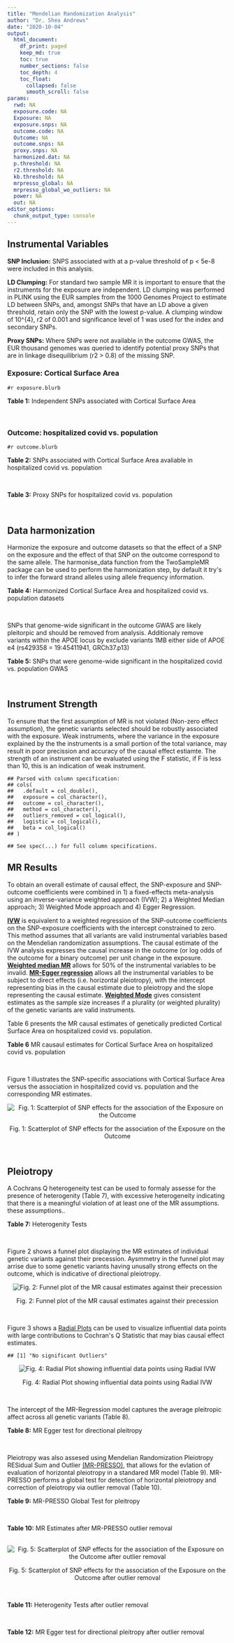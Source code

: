```yaml
---
title: "Mendelian Randomization Analysis"
author: "Dr. Shea Andrews"
date: "2020-10-04"
output:
  html_document:
    df_print: paged
    keep_md: true
    toc: true
    number_sections: false
    toc_depth: 4
    toc_float:
      collapsed: false
      smooth_scroll: false
params:
  rwd: NA
  exposure.code: NA
  Exposure: NA
  exposure.snps: NA
  outcome.code: NA
  Outcome: NA
  outcome.snps: NA
  proxy.snps: NA
  harmonized.dat: NA
  p.threshold: NA
  r2.threshold: NA
  kb.threshold: NA
  mrpresso_global: NA
  mrpresso_global_wo_outliers: NA
  power: NA
  out: NA
editor_options:
  chunk_output_type: console
---
```







## Instrumental Variables
**SNP Inclusion:** SNPS associated with at a p-value threshold of p < 5e-8 were included in this analysis.
<br>

**LD Clumping:** For standard two sample MR it is important to ensure that the instruments for the exposure are independent. LD clumping was performed in PLINK using the EUR samples from the 1000 Genomes Project to estimate LD between SNPs, and, amongst SNPs that have an LD above a given threshold, retain only the SNP with the lowest p-value. A clumping window of 10^{4}, r2 of 0.001 and significance level of 1 was used for the index and secondary SNPs.
<br>

**Proxy SNPs:** Where SNPs were not available in the outcome GWAS, the EUR thousand genomes was queried to identify potential proxy SNPs that are in linkage disequilibrium (r2 > 0.8) of the missing SNP.
<br>

### Exposure: Cortical Surface Area
`#r exposure.blurb`
<br>

**Table 1:** Independent SNPs associated with Cortical Surface Area
<div data-pagedtable="false">
  <script data-pagedtable-source type="application/json">
{"columns":[{"label":["SNP"],"name":[1],"type":["chr"],"align":["left"]},{"label":["CHROM"],"name":[2],"type":["dbl"],"align":["right"]},{"label":["POS"],"name":[3],"type":["dbl"],"align":["right"]},{"label":["REF"],"name":[4],"type":["chr"],"align":["left"]},{"label":["ALT"],"name":[5],"type":["chr"],"align":["left"]},{"label":["AF"],"name":[6],"type":["dbl"],"align":["right"]},{"label":["BETA"],"name":[7],"type":["dbl"],"align":["right"]},{"label":["SE"],"name":[8],"type":["dbl"],"align":["right"]},{"label":["Z"],"name":[9],"type":["dbl"],"align":["right"]},{"label":["P"],"name":[10],"type":["dbl"],"align":["right"]},{"label":["N"],"name":[11],"type":["dbl"],"align":["right"]},{"label":["TRAIT"],"name":[12],"type":["chr"],"align":["left"]}],"data":[{"1":"rs12630663","2":"3","3":"28007315","4":"T","5":"C","6":"0.4117","7":"632.8110","8":"111.2125","9":"5.690110","10":"1.270e-08","11":"32176","12":"Cortical_Surface_Area"},{"1":"rs34464850","2":"3","3":"141721762","4":"G","5":"C","6":"0.1534","7":"1233.1854","8":"152.7201","9":"8.074807","10":"6.758e-16","11":"31984","12":"Cortical_Surface_Area"},{"1":"rs2301718","2":"4","3":"106009763","4":"G","5":"A","6":"0.2269","7":"737.2212","8":"132.3556","9":"5.570004","10":"2.547e-08","11":"32176","12":"Cortical_Surface_Area"},{"1":"rs386424","2":"5","3":"81092787","4":"T","5":"G","6":"0.3008","7":"656.5430","8":"120.0422","9":"5.469270","10":"4.519e-08","11":"32176","12":"Cortical_Surface_Area"},{"1":"rs7715167","2":"5","3":"170778824","4":"T","5":"C","6":"0.6143","7":"662.7540","8":"119.1375","9":"5.562930","10":"2.653e-08","11":"32068","12":"Cortical_Surface_Area"},{"1":"rs2802295","2":"6","3":"108926496","4":"A","5":"G","6":"0.6207","7":"714.5850","8":"112.9897","9":"6.324340","10":"2.543e-10","11":"32176","12":"Cortical_Surface_Area"},{"1":"rs11759026","2":"6","3":"126792095","4":"A","5":"G","6":"0.2376","7":"1301.5200","8":"134.6156","9":"9.668420","10":"4.106e-22","11":"31907","12":"Cortical_Surface_Area"},{"1":"rs12357321","2":"10","3":"21790476","4":"G","5":"A","6":"0.3206","7":"-698.7452","8":"119.6461","9":"-5.840100","10":"5.217e-09","11":"32176","12":"Cortical_Surface_Area"},{"1":"rs1628768","2":"10","3":"105012994","4":"T","5":"C","6":"0.2386","7":"972.9780","8":"132.0048","9":"7.370780","10":"1.696e-13","11":"32176","12":"Cortical_Surface_Area"},{"1":"rs10876864","2":"12","3":"56401085","4":"G","5":"A","6":"0.5774","7":"-628.5901","8":"112.6859","9":"-5.578250","10":"2.430e-08","11":"31319","12":"Cortical_Surface_Area"},{"1":"rs10878349","2":"12","3":"66327632","4":"A","5":"G","6":"0.5100","7":"-1039.9900","8":"110.4866","9":"-9.412850","10":"4.829e-21","11":"32176","12":"Cortical_Surface_Area"},{"1":"rs79600142","2":"17","3":"43897722","4":"T","5":"C","6":"0.2198","7":"-1696.8300","8":"143.2730","9":"-11.843300","10":"2.331e-32","11":"29435","12":"Cortical_Surface_Area"}],"options":{"columns":{"min":{},"max":[10]},"rows":{"min":[10],"max":[10]},"pages":{}}}
  </script>
</div>
<br>

### Outcome: hospitalized covid vs. population
`#r outcome.blurb`
<br>

**Table 2:** SNPs associated with Cortical Surface Area avaliable in hospitalized covid vs. population
<div data-pagedtable="false">
  <script data-pagedtable-source type="application/json">
{"columns":[{"label":["SNP"],"name":[1],"type":["chr"],"align":["left"]},{"label":["CHROM"],"name":[2],"type":["dbl"],"align":["right"]},{"label":["POS"],"name":[3],"type":["dbl"],"align":["right"]},{"label":["REF"],"name":[4],"type":["chr"],"align":["left"]},{"label":["ALT"],"name":[5],"type":["chr"],"align":["left"]},{"label":["AF"],"name":[6],"type":["dbl"],"align":["right"]},{"label":["BETA"],"name":[7],"type":["dbl"],"align":["right"]},{"label":["SE"],"name":[8],"type":["dbl"],"align":["right"]},{"label":["Z"],"name":[9],"type":["dbl"],"align":["right"]},{"label":["P"],"name":[10],"type":["dbl"],"align":["right"]},{"label":["N"],"name":[11],"type":["dbl"],"align":["right"]},{"label":["TRAIT"],"name":[12],"type":["chr"],"align":["left"]}],"data":[{"1":"rs12630663","2":"3","3":"28007315","4":"T","5":"C","6":"0.4124","7":"5.2208e-03","8":"0.028751","9":"0.1815867274","10":"0.855900","11":"1009123","12":"COVID:_hospitalized_vs._population"},{"1":"rs34464850","2":"3","3":"141721762","4":"G","5":"C","6":"0.1631","7":"-8.1481e-02","8":"0.033377","9":"-2.4412319861","10":"0.014640","11":"1019179","12":"COVID:_hospitalized_vs._population"},{"1":"rs2301718","2":"4","3":"106009763","4":"G","5":"A","6":"0.2565","7":"4.0698e-02","8":"0.033861","9":"1.2019137060","10":"0.229400","11":"1009123","12":"COVID:_hospitalized_vs._population"},{"1":"rs386424","2":"5","3":"81092787","4":"T","5":"G","6":"0.3100","7":"-1.7550e-02","8":"0.026732","9":"-0.6565165345","10":"0.511500","11":"1018566","12":"COVID:_hospitalized_vs._population"},{"1":"rs7715167","2":"5","3":"170778824","4":"T","5":"C","6":"0.6022","7":"-2.8844e-05","8":"0.029926","9":"-0.0009638441","10":"0.999200","11":"981708","12":"COVID:_hospitalized_vs._population"},{"1":"rs2802295","2":"6","3":"108926496","4":"A","5":"G","6":"0.6170","7":"-7.3197e-03","8":"0.024218","9":"-0.3022421339","10":"0.762500","11":"1005759","12":"COVID:_hospitalized_vs._population"},{"1":"rs11759026","2":"6","3":"126792095","4":"A","5":"G","6":"0.2384","7":"1.1688e-02","8":"0.032631","9":"0.3581870001","10":"0.720200","11":"1009123","12":"COVID:_hospitalized_vs._population"},{"1":"rs12357321","2":"10","3":"21790476","4":"G","5":"A","6":"0.2939","7":"2.0780e-03","8":"0.031079","9":"0.0668618681","10":"0.946700","11":"995703","12":"COVID:_hospitalized_vs._population"},{"1":"rs1628768","2":"10","3":"105012994","4":"T","5":"C","6":"0.2534","7":"-1.0506e-02","8":"0.033969","9":"-0.3092819924","10":"0.757100","11":"1009123","12":"COVID:_hospitalized_vs._population"},{"1":"rs10876864","2":"12","3":"56401085","4":"G","5":"A","6":"0.5785","7":"2.9992e-02","8":"0.023872","9":"1.2563672922","10":"0.209000","11":"1019179","12":"COVID:_hospitalized_vs._population"},{"1":"rs10878349","2":"12","3":"66327632","4":"A","5":"G","6":"0.5027","7":"-2.3749e-02","8":"0.028490","9":"-0.8335907336","10":"0.404500","11":"1009123","12":"COVID:_hospitalized_vs._population"},{"1":"rs79600142","2":"17","3":"43897722","4":"T","5":"C","6":"0.1748","7":"-9.0685e-02","8":"0.028728","9":"-3.1566764133","10":"0.001596","11":"1012610","12":"COVID:_hospitalized_vs._population"}],"options":{"columns":{"min":{},"max":[10]},"rows":{"min":[10],"max":[10]},"pages":{}}}
  </script>
</div>
<br>

**Table 3:** Proxy SNPs for hospitalized covid vs. population
<div data-pagedtable="false">
  <script data-pagedtable-source type="application/json">
{"columns":[{"label":["proxy.outcome"],"name":[1],"type":["lgl"],"align":["right"]},{"label":["target_snp"],"name":[2],"type":["lgl"],"align":["right"]},{"label":["proxy_snp"],"name":[3],"type":["lgl"],"align":["right"]},{"label":["ld.r2"],"name":[4],"type":["lgl"],"align":["right"]},{"label":["Dprime"],"name":[5],"type":["lgl"],"align":["right"]},{"label":["ref.proxy"],"name":[6],"type":["lgl"],"align":["right"]},{"label":["alt.proxy"],"name":[7],"type":["lgl"],"align":["right"]},{"label":["CHROM"],"name":[8],"type":["lgl"],"align":["right"]},{"label":["POS"],"name":[9],"type":["lgl"],"align":["right"]},{"label":["ALT.proxy"],"name":[10],"type":["lgl"],"align":["right"]},{"label":["REF.proxy"],"name":[11],"type":["lgl"],"align":["right"]},{"label":["AF"],"name":[12],"type":["lgl"],"align":["right"]},{"label":["BETA"],"name":[13],"type":["lgl"],"align":["right"]},{"label":["SE"],"name":[14],"type":["lgl"],"align":["right"]},{"label":["P"],"name":[15],"type":["lgl"],"align":["right"]},{"label":["N"],"name":[16],"type":["lgl"],"align":["right"]},{"label":["ref"],"name":[17],"type":["lgl"],"align":["right"]},{"label":["alt"],"name":[18],"type":["lgl"],"align":["right"]},{"label":["ALT"],"name":[19],"type":["lgl"],"align":["right"]},{"label":["REF"],"name":[20],"type":["lgl"],"align":["right"]},{"label":["PHASE"],"name":[21],"type":["lgl"],"align":["right"]}],"data":[{"1":"NA","2":"NA","3":"NA","4":"NA","5":"NA","6":"NA","7":"NA","8":"NA","9":"NA","10":"NA","11":"NA","12":"NA","13":"NA","14":"NA","15":"NA","16":"NA","17":"NA","18":"NA","19":"NA","20":"NA","21":"NA"}],"options":{"columns":{"min":{},"max":[10]},"rows":{"min":[10],"max":[10]},"pages":{}}}
  </script>
</div>
<br>

## Data harmonization
Harmonize the exposure and outcome datasets so that the effect of a SNP on the exposure and the effect of that SNP on the outcome correspond to the same allele. The harmonise_data function from the TwoSampleMR package can be used to perform the harmonization step, by default it try's to infer the forward strand alleles using allele frequency information.
<br>

**Table 4:** Harmonized Cortical Surface Area and hospitalized covid vs. population datasets
<div data-pagedtable="false">
  <script data-pagedtable-source type="application/json">
{"columns":[{"label":["SNP"],"name":[1],"type":["chr"],"align":["left"]},{"label":["effect_allele.exposure"],"name":[2],"type":["chr"],"align":["left"]},{"label":["other_allele.exposure"],"name":[3],"type":["chr"],"align":["left"]},{"label":["effect_allele.outcome"],"name":[4],"type":["chr"],"align":["left"]},{"label":["other_allele.outcome"],"name":[5],"type":["chr"],"align":["left"]},{"label":["beta.exposure"],"name":[6],"type":["dbl"],"align":["right"]},{"label":["beta.outcome"],"name":[7],"type":["dbl"],"align":["right"]},{"label":["eaf.exposure"],"name":[8],"type":["dbl"],"align":["right"]},{"label":["eaf.outcome"],"name":[9],"type":["dbl"],"align":["right"]},{"label":["remove"],"name":[10],"type":["lgl"],"align":["right"]},{"label":["palindromic"],"name":[11],"type":["lgl"],"align":["right"]},{"label":["ambiguous"],"name":[12],"type":["lgl"],"align":["right"]},{"label":["id.outcome"],"name":[13],"type":["chr"],"align":["left"]},{"label":["chr.outcome"],"name":[14],"type":["dbl"],"align":["right"]},{"label":["pos.outcome"],"name":[15],"type":["dbl"],"align":["right"]},{"label":["se.outcome"],"name":[16],"type":["dbl"],"align":["right"]},{"label":["z.outcome"],"name":[17],"type":["dbl"],"align":["right"]},{"label":["pval.outcome"],"name":[18],"type":["dbl"],"align":["right"]},{"label":["samplesize.outcome"],"name":[19],"type":["dbl"],"align":["right"]},{"label":["outcome"],"name":[20],"type":["chr"],"align":["left"]},{"label":["mr_keep.outcome"],"name":[21],"type":["lgl"],"align":["right"]},{"label":["pval_origin.outcome"],"name":[22],"type":["chr"],"align":["left"]},{"label":["chr.exposure"],"name":[23],"type":["dbl"],"align":["right"]},{"label":["pos.exposure"],"name":[24],"type":["dbl"],"align":["right"]},{"label":["se.exposure"],"name":[25],"type":["dbl"],"align":["right"]},{"label":["z.exposure"],"name":[26],"type":["dbl"],"align":["right"]},{"label":["pval.exposure"],"name":[27],"type":["dbl"],"align":["right"]},{"label":["samplesize.exposure"],"name":[28],"type":["dbl"],"align":["right"]},{"label":["exposure"],"name":[29],"type":["chr"],"align":["left"]},{"label":["mr_keep.exposure"],"name":[30],"type":["lgl"],"align":["right"]},{"label":["pval_origin.exposure"],"name":[31],"type":["chr"],"align":["left"]},{"label":["id.exposure"],"name":[32],"type":["chr"],"align":["left"]},{"label":["action"],"name":[33],"type":["dbl"],"align":["right"]},{"label":["mr_keep"],"name":[34],"type":["lgl"],"align":["right"]},{"label":["pt"],"name":[35],"type":["dbl"],"align":["right"]},{"label":["pleitropy_keep"],"name":[36],"type":["lgl"],"align":["right"]},{"label":["mrpresso_RSSobs"],"name":[37],"type":["dbl"],"align":["right"]},{"label":["mrpresso_pval"],"name":[38],"type":["dbl"],"align":["right"]},{"label":["mrpresso_keep"],"name":[39],"type":["lgl"],"align":["right"]}],"data":[{"1":"rs10876864","2":"A","3":"G","4":"A","5":"G","6":"-628.5901","7":"2.9992e-02","8":"0.5774","9":"0.5785","10":"FALSE","11":"FALSE","12":"FALSE","13":"OKbLsU","14":"12","15":"56401085","16":"0.023872","17":"1.2563672922","18":"0.209000","19":"1019179","20":"covidhgi2020anaB2v3","21":"TRUE","22":"reported","23":"12","24":"56401085","25":"112.6859","26":"-5.578250","27":"2.430e-08","28":"31319","29":"Grasby2020surfarea","30":"TRUE","31":"reported","32":"nJntMC","33":"2","34":"TRUE","35":"5e-08","36":"TRUE","37":"1.375331e-03","38":"1.0000","39":"TRUE"},{"1":"rs10878349","2":"G","3":"A","4":"G","5":"A","6":"-1039.9900","7":"-2.3749e-02","8":"0.5100","9":"0.5027","10":"FALSE","11":"FALSE","12":"FALSE","13":"OKbLsU","14":"12","15":"66327632","16":"0.028490","17":"-0.8335907336","18":"0.404500","19":"1009123","20":"covidhgi2020anaB2v3","21":"TRUE","22":"reported","23":"12","24":"66327632","25":"110.4866","26":"-9.412850","27":"4.829e-21","28":"32176","29":"Grasby2020surfarea","30":"TRUE","31":"reported","32":"nJntMC","33":"2","34":"TRUE","35":"5e-08","36":"TRUE","37":"2.942931e-04","38":"1.0000","39":"TRUE"},{"1":"rs11759026","2":"G","3":"A","4":"G","5":"A","6":"1301.5200","7":"1.1688e-02","8":"0.2376","9":"0.2384","10":"FALSE","11":"FALSE","12":"FALSE","13":"OKbLsU","14":"6","15":"126792095","16":"0.032631","17":"0.3581870001","18":"0.720200","19":"1009123","20":"covidhgi2020anaB2v3","21":"TRUE","22":"reported","23":"6","24":"126792095","25":"134.6156","26":"9.668420","27":"4.106e-22","28":"31907","29":"Grasby2020surfarea","30":"TRUE","31":"reported","32":"nJntMC","33":"2","34":"TRUE","35":"5e-08","36":"TRUE","37":"1.839282e-06","38":"1.0000","39":"TRUE"},{"1":"rs12357321","2":"A","3":"G","4":"A","5":"G","6":"-698.7452","7":"2.0780e-03","8":"0.3206","9":"0.2939","10":"FALSE","11":"FALSE","12":"FALSE","13":"OKbLsU","14":"10","15":"21790476","16":"0.031079","17":"0.0668618681","18":"0.946700","19":"995703","20":"covidhgi2020anaB2v3","21":"TRUE","22":"reported","23":"10","24":"21790476","25":"119.6461","26":"-5.840100","27":"5.217e-09","28":"32176","29":"Grasby2020surfarea","30":"TRUE","31":"reported","32":"nJntMC","33":"2","34":"TRUE","35":"5e-08","36":"TRUE","37":"6.456472e-05","38":"1.0000","39":"TRUE"},{"1":"rs12630663","2":"C","3":"T","4":"C","5":"T","6":"632.8110","7":"5.2208e-03","8":"0.4117","9":"0.4124","10":"FALSE","11":"FALSE","12":"FALSE","13":"OKbLsU","14":"3","15":"28007315","16":"0.028751","17":"0.1815867274","18":"0.855900","19":"1009123","20":"covidhgi2020anaB2v3","21":"TRUE","22":"reported","23":"3","24":"28007315","25":"111.2125","26":"5.690110","27":"1.270e-08","28":"32176","29":"Grasby2020surfarea","30":"TRUE","31":"reported","32":"nJntMC","33":"2","34":"TRUE","35":"5e-08","36":"TRUE","37":"1.427029e-08","38":"1.0000","39":"TRUE"},{"1":"rs1628768","2":"C","3":"T","4":"C","5":"T","6":"972.9780","7":"-1.0506e-02","8":"0.2386","9":"0.2534","10":"FALSE","11":"FALSE","12":"FALSE","13":"OKbLsU","14":"10","15":"105012994","16":"0.033969","17":"-0.3092819924","18":"0.757100","19":"1009123","20":"covidhgi2020anaB2v3","21":"TRUE","22":"reported","23":"10","24":"105012994","25":"132.0048","26":"7.370780","27":"1.696e-13","28":"32176","29":"Grasby2020surfarea","30":"TRUE","31":"reported","32":"nJntMC","33":"2","34":"TRUE","35":"5e-08","36":"TRUE","37":"3.850327e-04","38":"1.0000","39":"TRUE"},{"1":"rs2301718","2":"A","3":"G","4":"A","5":"G","6":"737.2212","7":"4.0698e-02","8":"0.2269","9":"0.2565","10":"FALSE","11":"FALSE","12":"FALSE","13":"OKbLsU","14":"4","15":"106009763","16":"0.033861","17":"1.2019137060","18":"0.229400","19":"1009123","20":"covidhgi2020anaB2v3","21":"TRUE","22":"reported","23":"4","24":"106009763","25":"132.3556","26":"5.570004","27":"2.547e-08","28":"32176","29":"Grasby2020surfarea","30":"TRUE","31":"reported","32":"nJntMC","33":"2","34":"TRUE","35":"5e-08","36":"TRUE","37":"1.302838e-03","38":"1.0000","39":"TRUE"},{"1":"rs2802295","2":"G","3":"A","4":"G","5":"A","6":"714.5850","7":"-7.3197e-03","8":"0.6207","9":"0.6170","10":"FALSE","11":"FALSE","12":"FALSE","13":"OKbLsU","14":"6","15":"108926496","16":"0.024218","17":"-0.3022421339","18":"0.762500","19":"1005759","20":"covidhgi2020anaB2v3","21":"TRUE","22":"reported","23":"6","24":"108926496","25":"112.9897","26":"6.324340","27":"2.543e-10","28":"32176","29":"Grasby2020surfarea","30":"TRUE","31":"reported","32":"nJntMC","33":"2","34":"TRUE","35":"5e-08","36":"TRUE","37":"1.973152e-04","38":"1.0000","39":"TRUE"},{"1":"rs34464850","2":"C","3":"G","4":"C","5":"G","6":"1233.1854","7":"-8.1481e-02","8":"0.1534","9":"0.1631","10":"FALSE","11":"TRUE","12":"FALSE","13":"OKbLsU","14":"3","15":"141721762","16":"0.033377","17":"-2.4412319861","18":"0.014640","19":"1019179","20":"covidhgi2020anaB2v3","21":"TRUE","22":"reported","23":"3","24":"141721762","25":"152.7201","26":"8.074807","27":"6.758e-16","28":"31984","29":"Grasby2020surfarea","30":"TRUE","31":"reported","32":"nJntMC","33":"2","34":"TRUE","35":"5e-08","36":"TRUE","37":"1.049061e-02","38":"0.0444","39":"FALSE"},{"1":"rs386424","2":"G","3":"T","4":"G","5":"T","6":"656.5430","7":"-1.7550e-02","8":"0.3008","9":"0.3100","10":"FALSE","11":"FALSE","12":"FALSE","13":"OKbLsU","14":"5","15":"81092787","16":"0.026732","17":"-0.6565165345","18":"0.511500","19":"1018566","20":"covidhgi2020anaB2v3","21":"TRUE","22":"reported","23":"5","24":"81092787","25":"120.0422","26":"5.469270","27":"4.519e-08","28":"32176","29":"Grasby2020surfarea","30":"TRUE","31":"reported","32":"nJntMC","33":"2","34":"TRUE","35":"5e-08","36":"TRUE","37":"5.752727e-04","38":"1.0000","39":"TRUE"},{"1":"rs7715167","2":"C","3":"T","4":"C","5":"T","6":"662.7540","7":"-2.8844e-05","8":"0.6143","9":"0.6022","10":"FALSE","11":"FALSE","12":"FALSE","13":"OKbLsU","14":"5","15":"170778824","16":"0.029926","17":"-0.0009638441","18":"0.999200","19":"981708","20":"covidhgi2020anaB2v3","21":"TRUE","22":"reported","23":"5","24":"170778824","25":"119.1375","26":"5.562930","27":"2.653e-08","28":"32068","29":"Grasby2020surfarea","30":"TRUE","31":"reported","32":"nJntMC","33":"2","34":"TRUE","35":"5e-08","36":"TRUE","37":"3.127006e-05","38":"1.0000","39":"TRUE"},{"1":"rs79600142","2":"C","3":"T","4":"C","5":"T","6":"-1696.8300","7":"-9.0685e-02","8":"0.2198","9":"0.1748","10":"FALSE","11":"FALSE","12":"FALSE","13":"OKbLsU","14":"17","15":"43897722","16":"0.028728","17":"-3.1566764133","18":"0.001596","19":"1012610","20":"covidhgi2020anaB2v3","21":"TRUE","22":"reported","23":"17","24":"43897722","25":"143.2730","26":"-11.843300","27":"2.331e-32","28":"29435","29":"Grasby2020surfarea","30":"TRUE","31":"reported","32":"nJntMC","33":"2","34":"TRUE","35":"5e-08","36":"TRUE","37":"1.125598e-02","38":"0.0480","39":"FALSE"}],"options":{"columns":{"min":{},"max":[10]},"rows":{"min":[10],"max":[10]},"pages":{}}}
  </script>
</div>
<br>

SNPs that genome-wide significant in the outcome GWAS are likely pleitorpic and should be removed from analysis. Additionaly remove variants within the APOE locus by exclude variants 1MB either side of APOE e4 (rs429358 = 19:45411941, GRCh37.p13)
<br>


**Table 5:** SNPs that were genome-wide significant in the hospitalized covid vs. population GWAS
<div data-pagedtable="false">
  <script data-pagedtable-source type="application/json">
{"columns":[{"label":["SNP"],"name":[1],"type":["chr"],"align":["left"]},{"label":["chr.outcome"],"name":[2],"type":["dbl"],"align":["right"]},{"label":["pos.outcome"],"name":[3],"type":["dbl"],"align":["right"]},{"label":["pval.exposure"],"name":[4],"type":["dbl"],"align":["right"]},{"label":["pval.outcome"],"name":[5],"type":["dbl"],"align":["right"]}],"data":[],"options":{"columns":{"min":{},"max":[10]},"rows":{"min":[10],"max":[10]},"pages":{}}}
  </script>
</div>
<br>


## Instrument Strength
To ensure that the first assumption of MR is not violated (Non-zero effect assumption), the genetic variants selected should be robustly associated with the exposure. Weak instruments, where the variance in the exposure explained by the the instruments is a small portion of the total variance, may result in poor precission and accuracy of the causal effect estiamte. The strength of an instrument can be evaluated using the F statistic, if F is less than 10, this is an indication of weak instrument.


```
## Parsed with column specification:
## cols(
##   .default = col_double(),
##   exposure = col_character(),
##   outcome = col_character(),
##   method = col_character(),
##   outliers_removed = col_logical(),
##   logistic = col_logical(),
##   beta = col_logical()
## )
```

```
## See spec(...) for full column specifications.
```

<div data-pagedtable="false">
  <script data-pagedtable-source type="application/json">
{"columns":[{"label":["outliers_removed"],"name":[1],"type":["lgl"],"align":["right"]},{"label":["pve.exposure"],"name":[2],"type":["dbl"],"align":["right"]},{"label":["F"],"name":[3],"type":["dbl"],"align":["right"]},{"label":["Alpha"],"name":[4],"type":["dbl"],"align":["right"]},{"label":["NCP"],"name":[5],"type":["dbl"],"align":["right"]},{"label":["Power"],"name":[6],"type":["dbl"],"align":["right"]}],"data":[{"1":"FALSE","2":"0.01995528","3":"57.17537","4":"0.05","5":"1.59996023","6":"0.24413632"},{"1":"TRUE","2":"0.01373871","3":"46.94162","4":"0.05","5":"0.01159418","6":"0.05132919"}],"options":{"columns":{"min":{},"max":[10]},"rows":{"min":[10],"max":[10]},"pages":{}}}
  </script>
</div>

##  MR Results
To obtain an overall estimate of causal effect, the SNP-exposure and SNP-outcome coefficients were combined in 1) a fixed-effects meta-analysis using an inverse-variance weighted approach (IVW); 2) a Weighted Median approach; 3) Weighted Mode approach and 4) Egger Regression.


[**IVW**](https://doi.org/10.1002/gepi.21758) is equivalent to a weighted regression of the SNP-outcome coefficients on the SNP-exposure coefficients with the intercept constrained to zero. This method assumes that all variants are valid instrumental variables based on the Mendelian randomization assumptions. The causal estimate of the IVW analysis expresses the causal increase in the outcome (or log odds of the outcome for a binary outcome) per unit change in the exposure. [**Weighted median MR**](https://doi.org/10.1002/gepi.21965) allows for 50% of the instrumental variables to be invalid. [**MR-Egger regression**](https://doi.org/10.1093/ije/dyw220) allows all the instrumental variables to be subject to direct effects (i.e. horizontal pleiotropy), with the intercept representing bias in the causal estimate due to pleiotropy and the slope representing the causal estimate. [**Weighted Mode**](https://doi.org/10.1093/ije/dyx102) gives consistent estimates as the sample size increases if a plurality (or weighted plurality) of the genetic variants are valid instruments.
<br>



Table 6 presents the MR causal estimates of genetically predicted Cortical Surface Area on hospitalized covid vs. population.
<br>

**Table 6** MR causaul estimates for Cortical Surface Area on hospitalized covid vs. population
<div data-pagedtable="false">
  <script data-pagedtable-source type="application/json">
{"columns":[{"label":["id.exposure"],"name":[1],"type":["chr"],"align":["left"]},{"label":["id.outcome"],"name":[2],"type":["chr"],"align":["left"]},{"label":["outcome"],"name":[3],"type":["fctr"],"align":["left"]},{"label":["exposure"],"name":[4],"type":["fctr"],"align":["left"]},{"label":["method"],"name":[5],"type":["fctr"],"align":["left"]},{"label":["nsnp"],"name":[6],"type":["int"],"align":["right"]},{"label":["b"],"name":[7],"type":["dbl"],"align":["right"]},{"label":["se"],"name":[8],"type":["dbl"],"align":["right"]},{"label":["pval"],"name":[9],"type":["dbl"],"align":["right"]}],"data":[{"1":"nJntMC","2":"OKbLsU","3":"covidhgi2020anaB2v3","4":"Grasby2020surfarea","5":"Inverse variance weighted (fixed effects)","6":"12","7":"8.068588e-06","8":"8.866850e-06","9":"0.3628371"},{"1":"nJntMC","2":"OKbLsU","3":"covidhgi2020anaB2v3","4":"Grasby2020surfarea","5":"Weighted median","6":"12","7":"8.754705e-06","8":"1.400161e-05","9":"0.5317976"},{"1":"nJntMC","2":"OKbLsU","3":"covidhgi2020anaB2v3","4":"Grasby2020surfarea","5":"Weighted mode","6":"12","7":"3.237362e-06","8":"2.226336e-05","9":"0.8870158"},{"1":"nJntMC","2":"OKbLsU","3":"covidhgi2020anaB2v3","4":"Grasby2020surfarea","5":"MR Egger","6":"12","7":"5.668724e-05","8":"3.179364e-05","9":"0.1049188"}],"options":{"columns":{"min":{},"max":[10]},"rows":{"min":[10],"max":[10]},"pages":{}}}
  </script>
</div>
<br>

Figure 1 illustrates the SNP-specific associations with Cortical Surface Area versus the association in hospitalized covid vs. population and the corresponding MR estimates.
<br>

<div class="figure" style="text-align: center">
<img src="/sc/arion/projects/LOAD/shea/Projects/MRcovid/results/MRcovid/Grasby2020surfarea/covidhgi2020anaB2v3/Grasby2020surfarea_5e-8_covidhgi2020anaB2v3_MR_Analaysis_files/figure-html/scatter_plot-1.png" alt="Fig. 1: Scatterplot of SNP effects for the association of the Exposure on the Outcome"  />
<p class="caption">Fig. 1: Scatterplot of SNP effects for the association of the Exposure on the Outcome</p>
</div>
<br>


## Pleiotropy
A Cochrans Q heterogeneity test can be used to formaly assesse for the presence of heterogenity (Table 7), with excessive heterogeneity indicating that there is a meaningful violation of at least one of the MR assumptions.
these assumptions..
<br>

**Table 7:** Heterogenity Tests
<div data-pagedtable="false">
  <script data-pagedtable-source type="application/json">
{"columns":[{"label":["id.exposure"],"name":[1],"type":["chr"],"align":["left"]},{"label":["id.outcome"],"name":[2],"type":["chr"],"align":["left"]},{"label":["outcome"],"name":[3],"type":["fctr"],"align":["left"]},{"label":["exposure"],"name":[4],"type":["fctr"],"align":["left"]},{"label":["method"],"name":[5],"type":["fctr"],"align":["left"]},{"label":["Q"],"name":[6],"type":["dbl"],"align":["right"]},{"label":["Q_df"],"name":[7],"type":["dbl"],"align":["right"]},{"label":["Q_pval"],"name":[8],"type":["dbl"],"align":["right"]}],"data":[{"1":"nJntMC","2":"OKbLsU","3":"covidhgi2020anaB2v3","4":"Grasby2020surfarea","5":"MR Egger","6":"15.48190","7":"10","8":"0.11545549"},{"1":"nJntMC","2":"OKbLsU","3":"covidhgi2020anaB2v3","4":"Grasby2020surfarea","5":"Inverse variance weighted","6":"19.59786","7":"11","8":"0.05117033"}],"options":{"columns":{"min":{},"max":[10]},"rows":{"min":[10],"max":[10]},"pages":{}}}
  </script>
</div>
<br>

Figure 2 shows a funnel plot displaying the MR estimates of individual genetic variants against their precession. Aysmmetry in the funnel plot may arrise due to some genetic variants having unusally strong effects on the outcome, which is indicative of directional pleiotropy.
<br>

<div class="figure" style="text-align: center">
<img src="/sc/arion/projects/LOAD/shea/Projects/MRcovid/results/MRcovid/Grasby2020surfarea/covidhgi2020anaB2v3/Grasby2020surfarea_5e-8_covidhgi2020anaB2v3_MR_Analaysis_files/figure-html/funnel_plot-1.png" alt="Fig. 2: Funnel plot of the MR causal estimates against their precession"  />
<p class="caption">Fig. 2: Funnel plot of the MR causal estimates against their precession</p>
</div>
<br>

Figure 3 shows a [Radial Plots](https://github.com/WSpiller/RadialMR) can be used to visualize influential data points with large contributions to Cochran's Q Statistic that may bias causal effect estimates.




```
## [1] "No significant Outliers"
```

<div class="figure" style="text-align: center">
<img src="/sc/arion/projects/LOAD/shea/Projects/MRcovid/results/MRcovid/Grasby2020surfarea/covidhgi2020anaB2v3/Grasby2020surfarea_5e-8_covidhgi2020anaB2v3_MR_Analaysis_files/figure-html/Radial_Plot-1.png" alt="Fig. 4: Radial Plot showing influential data points using Radial IVW"  />
<p class="caption">Fig. 4: Radial Plot showing influential data points using Radial IVW</p>
</div>
<br>

The intercept of the MR-Regression model captures the average pleitropic affect across all genetic variants (Table 8).
<br>

**Table 8:** MR Egger test for directional pleitropy
<div data-pagedtable="false">
  <script data-pagedtable-source type="application/json">
{"columns":[{"label":["id.exposure"],"name":[1],"type":["chr"],"align":["left"]},{"label":["id.outcome"],"name":[2],"type":["chr"],"align":["left"]},{"label":["outcome"],"name":[3],"type":["fctr"],"align":["left"]},{"label":["exposure"],"name":[4],"type":["fctr"],"align":["left"]},{"label":["egger_intercept"],"name":[5],"type":["dbl"],"align":["right"]},{"label":["se"],"name":[6],"type":["dbl"],"align":["right"]},{"label":["pval"],"name":[7],"type":["dbl"],"align":["right"]}],"data":[{"1":"nJntMC","2":"OKbLsU","3":"covidhgi2020anaB2v3","4":"Grasby2020surfarea","5":"-0.04899344","6":"0.0300479","7":"0.1340469"}],"options":{"columns":{"min":{},"max":[10]},"rows":{"min":[10],"max":[10]},"pages":{}}}
  </script>
</div>
<br>

Pleiotropy was also assesed using Mendelian Randomization Pleiotropy RESidual Sum and Outlier [(MR-PRESSO)](https://doi.org/10.1038/s41588-018-0099-7), that allows for the evlation of evaluation of horizontal pleiotropy in a standared MR model (Table 9). MR-PRESSO performs a global test for detection of horizontal pleiotropy and correction of pleiotropy via outlier removal (Table 10).
<br>

**Table 9:** MR-PRESSO Global Test for pleitropy
<div data-pagedtable="false">
  <script data-pagedtable-source type="application/json">
{"columns":[{"label":["id.exposure"],"name":[1],"type":["chr"],"align":["left"]},{"label":["id.outcome"],"name":[2],"type":["chr"],"align":["left"]},{"label":["outcome"],"name":[3],"type":["chr"],"align":["left"]},{"label":["exposure"],"name":[4],"type":["chr"],"align":["left"]},{"label":["pt"],"name":[5],"type":["dbl"],"align":["right"]},{"label":["outliers_removed"],"name":[6],"type":["lgl"],"align":["right"]},{"label":["n_outliers"],"name":[7],"type":["dbl"],"align":["right"]},{"label":["RSSobs"],"name":[8],"type":["dbl"],"align":["right"]},{"label":["pval"],"name":[9],"type":["dbl"],"align":["right"]}],"data":[{"1":"nJntMC","2":"OKbLsU","3":"covidhgi2020anaB2v3","4":"Grasby2020surfarea","5":"5e-08","6":"FALSE","7":"2","8":"28.54645","9":"0.0163"}],"options":{"columns":{"min":{},"max":[10]},"rows":{"min":[10],"max":[10]},"pages":{}}}
  </script>
</div>
<br>


**Table 10:** MR Estimates after MR-PRESSO outlier removal
<div data-pagedtable="false">
  <script data-pagedtable-source type="application/json">
{"columns":[{"label":["id.exposure"],"name":[1],"type":["chr"],"align":["left"]},{"label":["id.outcome"],"name":[2],"type":["chr"],"align":["left"]},{"label":["outcome"],"name":[3],"type":["fctr"],"align":["left"]},{"label":["exposure"],"name":[4],"type":["fctr"],"align":["left"]},{"label":["method"],"name":[5],"type":["fctr"],"align":["left"]},{"label":["nsnp"],"name":[6],"type":["int"],"align":["right"]},{"label":["b"],"name":[7],"type":["dbl"],"align":["right"]},{"label":["se"],"name":[8],"type":["dbl"],"align":["right"]},{"label":["pval"],"name":[9],"type":["dbl"],"align":["right"]}],"data":[{"1":"nJntMC","2":"OKbLsU","3":"covidhgi2020anaB2v3","4":"Grasby2020surfarea","5":"Inverse variance weighted (fixed effects)","6":"10","7":"8.102110e-07","8":"1.127558e-05","9":"0.9427170"},{"1":"nJntMC","2":"OKbLsU","3":"covidhgi2020anaB2v3","4":"Grasby2020surfarea","5":"Weighted median","6":"10","7":"3.362614e-06","8":"1.492032e-05","9":"0.8216903"},{"1":"nJntMC","2":"OKbLsU","3":"covidhgi2020anaB2v3","4":"Grasby2020surfarea","5":"Weighted mode","6":"10","7":"5.102414e-06","8":"2.031279e-05","9":"0.8073068"},{"1":"nJntMC","2":"OKbLsU","3":"covidhgi2020anaB2v3","4":"Grasby2020surfarea","5":"MR Egger","6":"10","7":"4.311185e-05","8":"4.518328e-05","9":"0.3679428"}],"options":{"columns":{"min":{},"max":[10]},"rows":{"min":[10],"max":[10]},"pages":{}}}
  </script>
</div>
<br>

<div class="figure" style="text-align: center">
<img src="/sc/arion/projects/LOAD/shea/Projects/MRcovid/results/MRcovid/Grasby2020surfarea/covidhgi2020anaB2v3/Grasby2020surfarea_5e-8_covidhgi2020anaB2v3_MR_Analaysis_files/figure-html/scatter_plot_outlier-1.png" alt="Fig. 5: Scatterplot of SNP effects for the association of the Exposure on the Outcome after outlier removal"  />
<p class="caption">Fig. 5: Scatterplot of SNP effects for the association of the Exposure on the Outcome after outlier removal</p>
</div>
<br>

**Table 11:** Heterogenity Tests after outlier removal
<div data-pagedtable="false">
  <script data-pagedtable-source type="application/json">
{"columns":[{"label":["id.exposure"],"name":[1],"type":["chr"],"align":["left"]},{"label":["id.outcome"],"name":[2],"type":["chr"],"align":["left"]},{"label":["outcome"],"name":[3],"type":["fctr"],"align":["left"]},{"label":["exposure"],"name":[4],"type":["fctr"],"align":["left"]},{"label":["method"],"name":[5],"type":["fctr"],"align":["left"]},{"label":["Q"],"name":[6],"type":["dbl"],"align":["right"]},{"label":["Q_df"],"name":[7],"type":["dbl"],"align":["right"]},{"label":["Q_pval"],"name":[8],"type":["dbl"],"align":["right"]}],"data":[{"1":"nJntMC","2":"OKbLsU","3":"covidhgi2020anaB2v3","4":"Grasby2020surfarea","5":"MR Egger","6":"3.561803","7":"8","8":"0.8943405"},{"1":"nJntMC","2":"OKbLsU","3":"covidhgi2020anaB2v3","4":"Grasby2020surfarea","5":"Inverse variance weighted","6":"4.496528","7":"9","8":"0.8758076"}],"options":{"columns":{"min":{},"max":[10]},"rows":{"min":[10],"max":[10]},"pages":{}}}
  </script>
</div>
<br>

**Table 12:** MR Egger test for directional pleitropy after outlier removal
<div data-pagedtable="false">
  <script data-pagedtable-source type="application/json">
{"columns":[{"label":["id.exposure"],"name":[1],"type":["chr"],"align":["left"]},{"label":["id.outcome"],"name":[2],"type":["chr"],"align":["left"]},{"label":["outcome"],"name":[3],"type":["fctr"],"align":["left"]},{"label":["exposure"],"name":[4],"type":["fctr"],"align":["left"]},{"label":["egger_intercept"],"name":[5],"type":["dbl"],"align":["right"]},{"label":["se"],"name":[6],"type":["dbl"],"align":["right"]},{"label":["pval"],"name":[7],"type":["dbl"],"align":["right"]}],"data":[{"1":"nJntMC","2":"OKbLsU","3":"covidhgi2020anaB2v3","4":"Grasby2020surfarea","5":"-0.03517519","6":"0.03638267","7":"0.3619526"}],"options":{"columns":{"min":{},"max":[10]},"rows":{"min":[10],"max":[10]},"pages":{}}}
  </script>
</div>
<br>
